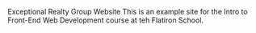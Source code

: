 Exceptional Realty Group Website
This is an example site for the Intro to Front-End Web Development course at teh Flatiron School.
